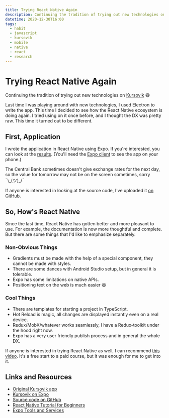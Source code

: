 ```yaml
---
title: Trying React Native Again
description: Continuing the tradition of trying out new technologies on Kursovik.
datetime: 2020-12-30T16:00
tags:
  - habit
  - javascript
  - kursovik
  - mobile
  - native
  - react
  - research
---
```


# Trying React Native Again

Continuing the tradition of trying out new technologies on [Kursovik](/blog/kursovik) 😅

Last time I was playing around with new technologies, I used Electron to write the app. This time I decided to see how the React Native ecosystem is doing again. I tried using on it once before, and I thought the DX was pretty raw. This time it turned out to be different.

## First, Application

I wrote the application in React Native using Expo. If you're interested, you can look at the [results](https://expo.io/@bespoyasov/projects/Kursovik). (You'll need the [Expo client](https://expo.io/tools) to see the app on your phone.)

The Central Bank sometimes doesn't give exchange rates for the next day, so the value for tomorrow may not be on the screen sometimes, sorry ¯\\\_(ツ)\_/¯

If anyone is interested in looking at the source code, I've uploaded it [on GitHub](https://github.com/bespoyasov/kursovik-rn-expo).

## So, How's React Native

Since the last time, React Native has gotten better and more pleasant to use. For example, the documentation is now more thoughtful and complete. But there are some things that I'd like to emphasize separately.

### Non-Obvious Things

- Gradients must be made with the help of a special component, they cannot be made with styles.
- There are some dances with Android Studio setup, but in general it is tolerable.
- Expo has some limitations on native APIs.
- Positioning text on the web is much easier 😃

### Cool Things

- There are templates for starting a project in TypeScript.
- Hot Reload is magic, all changes are displayed instantly even on a real device.
- Redux/MobX/whatever works seamlessly, I have a Redux-toolkit under the hood right now.
- Expo has a very user friendly publish process and in general the whole DX.

If anyone is interested in trying React Native as well, I can recommend [this video](https://youtu.be/0-S5a0eXPoc). It's a free start to a paid course, but it was enough for me to get into it.

## Links and Resources

- [Original Kursovik app](/blog/kursovik)
- [Kursovik on Expo](https://expo.io/@bespoyasov/projects/Kursovik)
- [Source code on GitHub](https://github.com/bespoyasov/kursovik-rn-expo)
- [React Native Tutorial for Beginners](https://youtu.be/0-S5a0eXPoc)
- [Expo Tools and Services](https://expo.io/tools)
